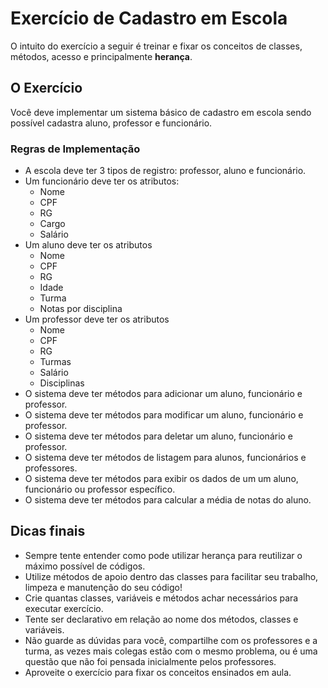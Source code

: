 # Exercício de Cadastro em Escola
O intuito do exercício a seguir é treinar e fixar os conceitos de classes, métodos, acesso e principalmente **herança**.

## O Exercício
Você deve implementar um sistema básico de cadastro em escola sendo possível cadastra aluno, professor e funcionário.

### Regras de Implementação

 - A escola deve ter 3 tipos de registro: professor, aluno e funcionário.
 - Um funcionário deve ter os atributos:
	 - Nome
	 - CPF
	 - RG
	 - Cargo
	 - Salário
 - Um aluno deve ter os atributos
	 - Nome
	 - CPF
	 - RG
	 - Idade
	 - Turma
	 - Notas por disciplina
 - Um professor deve ter os atributos
	 - Nome
	 - CPF
	 - RG
	 - Turmas
	 - Salário
	 - Disciplinas
 - O sistema deve ter métodos para adicionar um aluno, funcionário e professor.
 - O sistema deve ter métodos para modificar um aluno, funcionário e professor.
 - O sistema deve ter métodos para deletar um aluno, funcionário e professor.
 - O sistema deve ter métodos de listagem para alunos, funcionários e professores.
 - O sistema deve ter métodos para exibir os dados de um um aluno, funcionário ou professor específico.
 - O sistema deve ter métodos para calcular a média de notas do aluno.

## Dicas finais

 - Sempre tente entender como pode utilizar herança para reutilizar o máximo possível de códigos.
 - Utilize métodos de apoio dentro das classes para facilitar seu trabalho, limpeza e manutenção do seu código!
 - Crie quantas classes, variáveis e métodos achar necessários para executar  exercício.
 - Tente ser declarativo em relação ao nome dos métodos, classes e variáveis.
 - Não guarde as dúvidas para você, compartilhe com os professores e a turma, as vezes mais colegas estão com o mesmo problema, ou é uma questão que não foi pensada inicialmente pelos professores.
 - Aproveite o exercício para fixar os conceitos ensinados em aula.